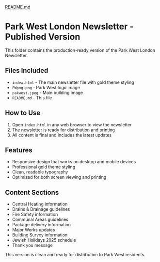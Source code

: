 [README.md](https://github.com/user-attachments/files/21984414/README.md)
# Park West London Newsletter - Published Version

This folder contains the production-ready version of the Park West London Newsletter.

## Files Included

- `index.html` - The main newsletter file with gold theme styling
- `PWpng.png` - Park West logo image
- `pakwest.jpeg` - Main building image
- `README.md` - This file

## How to Use

1. Open `index.html` in any web browser to view the newsletter
2. The newsletter is ready for distribution and printing
3. All content is final and includes the latest updates

## Features

- Responsive design that works on desktop and mobile devices
- Professional gold theme styling
- Clean, readable typography
- Optimized for both screen viewing and printing

## Content Sections

- Central Heating information
- Drains & Drainage guidelines
- Fire Safety information
- Communal Areas guidelines
- Package delivery information
- Major Works updates
- Building Survey information
- Jewish Holidays 2025 schedule
- Thank you message

This version is clean and ready for distribution to Park West residents.
